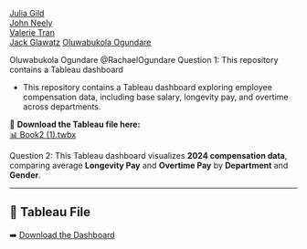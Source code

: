 [Julia Gild](https://github.com/JuliaGild)  
[John Neely](https://github.com/NeelyJohn)  
[Valerie Tran](https://github.com/vvt15)  
[Jack Glawatz](https://github.com/jackglawatz) 
[Oluwabukola Ogundare](https://github.com/RachaelOgundare)


Oluwabukola Ogundare @RachaelOgundare
Question 1: This repository contains a Tableau dashboard 
- This repository contains a Tableau dashboard exploring employee compensation data, including base salary, longevity pay, and overtime across departments.

📂 **Download the Tableau file here:**  
[📊 Book2 (1).twbx](./Book2%20(3).twbx)



Question 2: This Tableau dashboard visualizes **2024 compensation data**, comparing average **Longevity Pay** and **Overtime Pay** by **Department** and **Gender**.

---

## 📁 Tableau File

➡️ [Download the Dashboard](./Book2%20(2).twbx)
